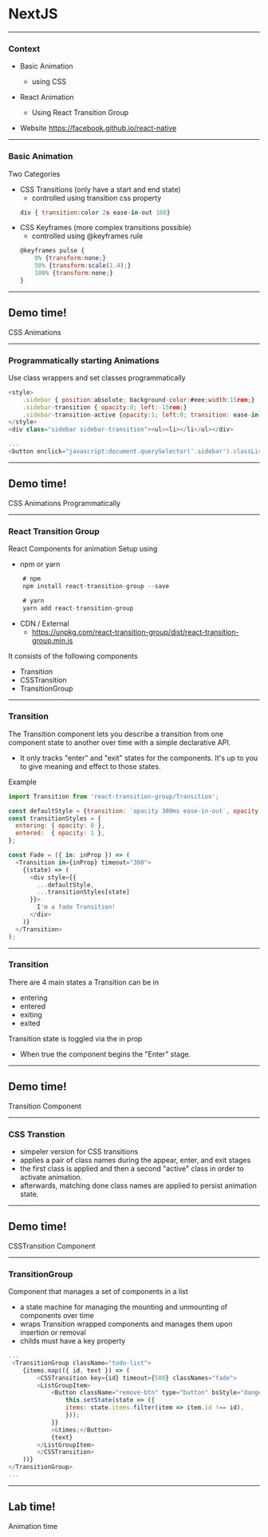# NextJS

---
### Context
- Basic Animation 
    - using CSS
- React Animation
    - Using React Transition Group

- Website
    https://facebook.github.io/react-native

---
### Basic Animation
Two Categories
- CSS Transitions (only have a start and end state)
    - controlled using transition css property
    ```js
    div { transition:color 2s ease-in-out 100}
    ```
- CSS Keyframes (more complex transitions possible)
    - controlled using @keyframes rule
    ```js
    @keyframes pulse {
        0% {transform:none;}
        50% {transform:scale(1.4);}
        100% {transform:none;}
    }
    ```

---

<!-- .slide: data-background="url('images/demo.jpg')" data-background-size="cover" --> 
<!-- .slide: class="lab" -->
## Demo time!
CSS Animations


---

### Programmatically starting Animations
Use class wrappers and set classes programmatically
```js
<style>
    .sidebar { position:absolute; background-color:#eee;width:15rem;}
    .sidebar-transition { opacity:0; left:-15rem;}
    .sidebar-transition-active {opacity:1; left:0; transition: ease-in-out 0.5s;}
</style>
<div class="sidebar sidebar-transition"><ul><li></li</ul></div>

...
<button onclick="javascript:document.querySelector('.sidebar').classList.add('sidebar-transition-active');">&#9776;</button>))>
```

---

<!-- .slide: data-background="url('images/demo.jpg')" data-background-size="cover" --> 
<!-- .slide: class="lab" -->
## Demo time!
CSS Animations Programmatically

---
### React Transition Group
React Components for animation
Setup using
- npm or yarn
```js
    # npm
    npm install react-transition-group --save

    # yarn
    yarn add react-transition-group
```
- CDN / External
    - https://unpkg.com/react-transition-group/dist/react-transition-group.min.js

It consists of the following components
- Transition
- CSSTransition
- TransitionGroup

---
### Transition
The Transition component lets you describe a transition from one component state to another over time with a simple declarative API.
- It only tracks "enter" and "exit" states for the components. It's up to you to give meaning and effect to those states.

Example
```js
import Transition from 'react-transition-group/Transition';

const defaultStyle = {transition: `opacity 300ms ease-in-out`, opacity: 0} ;
const transitionStyles = {
  entering: { opacity: 0 },
  entered:  { opacity: 1 },
};

const Fade = ({ in: inProp }) => (
  <Transition in={inProp} timeout="300">
    {(state) => (
      <div style={{
        ...defaultStyle,
        ...transitionStyles[state]
      }}>
        I'm a fade Transition!
      </div>
    )}
  </Transition>
);
```

---
### Transition
There are 4 main states a Transition can be in
- entering
- entered
- exiting
- exited

Transition state is toggled via the in prop

* When true the component begins the "Enter" stage.

---

<!-- .slide: data-background="url('images/demo.jpg')" data-background-size="cover" --> 
<!-- .slide: class="lab" -->
## Demo time!
Transition Component

---
### CSS Transtion
- simpeler version for CSS transitions
- applies a pair of class names during the appear, enter, and exit stages 
- the first class is applied and then a second "active" class in order to activate animation. 
- afterwards, matching done class names are applied to persist animation state.

---
<!-- .slide: data-background="url('images/demo.jpg')" data-background-size="cover" --> 
<!-- .slide: class="lab" -->
## Demo time!
CSSTransition Component


---
### TransitionGroup
Component that manages a set of <Transition> components in a list
- a state machine for managing the mounting and unmounting of components over time
- wraps Transition wrapped components and manages them upon insertion or removal
- childs must have a key property

```js
...
 <TransitionGroup className="todo-list">
    {items.map(({ id, text }) => (
        <CSSTransition key={id} timeout={500} classNames="fade">
        <ListGroupItem>
            <Button className="remove-btn" type="button" bsStyle="danger" bsSize="xs" onClick={() => {
                this.setState(state => ({
                items: state.items.filter(item => item.id !== id),
                }));
            }}
            >&times;</Button>
            {text}
        </ListGroupItem>
        </CSSTransition>
    ))}
</TransitionGroup>
...
```

---
<!-- .slide: data-background="url('images/lab2.jpg')" data-background-size="cover"  --> 
<!-- .slide: class="lab" -->
## Lab time!
Animation time